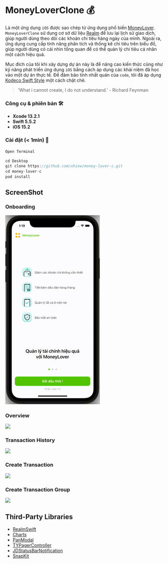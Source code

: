 # MoneyLoverClone 💰

Là một ứng dụng `iOS` được sao chép từ ứng dụng phổ biến [MoneyLover](https://moneylover.me/vi/). `MoneyLoverClone` sử dụng cơ sở dữ liệu [Realm](https://github.com/realm/realm-swift) để lưu lại lịch sử giao dịch, giúp người dùng theo dõi các khoản chi tiêu hàng ngày của mình. Ngoài ra, ứng dụng cung cấp tính năng phân tích và thống kê chi tiêu trên biểu đồ, giúp người dùng có cái nhìn tổng quan để có thể quản lý chi tiêu cá nhân một cách hiệu quả.

Mục đích của tôi khi xây dựng dự án này là để nâng cao kiến thức cũng như kỹ năng phát triển ứng dụng `iOS` bằng cách áp dụng các khái niệm đã học vào một dự án thực tế. Để đảm bảo tính nhất quán của `code`, tôi đã áp dụng [Kodeco Swift Style](https://github.com/xhiew/swift-style-guide-vi) một cách chặt chẽ.

> 'What i cannot create, I do not understand.' - Richard Feynman

### Công cụ & phiên bản 🛠

- **Xcode 13.2.1**
- **Swift 5.5.2**
- **iOS 15.2**

### Cài đặt (< 1min) 📲

`Open Terminal`

```swift
cd Desktop
git clone https://github.com/xhiew/money-lover-c.git
cd money-lover-c
pod install
```
## ScreenShot

### Onboarding

<img src="https://github.com/xhiew/money-lover-c/blob/master/MoneyLoverGif/onboarding.gif" width="300" height="auto">

### Overview

<img src="https://github.com/xhiew/money-lover-c/blob/master/MoneyLoverGif/home.gif" width="300" height="auto">

### Transaction History

<img src="https://github.com/xhiew/money-lover-c/blob/master/MoneyLoverGif/transactionhistory.gif" width="300" height="auto">

### Create Transaction

<img src="https://github.com/xhiew/money-lover-c/blob/master/MoneyLoverGif/newtransaction.gif" width="300" height="auto">

### Create Transaction Group

<img src="https://github.com/xhiew/money-lover-c/blob/master/MoneyLoverGif/newtransaction_group.gif" width="300" height="auto">

## Third-Party Libraries

* [RealmSwift](https://github.com/realm/realm-swift)
* [Charts](https://github.com/danielgindi/Charts.git)
* [PanModal](https://github.com/slackhq/PanModal.git)
* [TYPagerController](https://github.com/12207480/TYPagerController.git)
* [JDStatusBarNotification](https://github.com/calimarkus/JDStatusBarNotification.git)
* [SnapKit](https://github.com/SnapKit/SnapKit.git)

